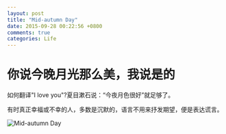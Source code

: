 ```yaml
---
layout: post
title: "Mid-autumn Day"
date: 2015-09-28 00:22:56 +0800
comments: true
categories: Life
---
```


你说今晚月光那么美，我说是的
=================================

如何翻译"I love you"?夏目漱石说：“今夜月色很好”就足够了。

有时真正幸福或不幸的人，多数是沉默的，语言不用来抒发期望，便是表达谎言。

![Mid-autumn Day](http://7xn1yt.com1.z0.glb.clouddn.com/moon02.jpg)



